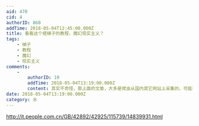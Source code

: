 ```yaml
---
aid: 470
cid: 4
authorID: 860
addTime: 2018-05-04T12:45:00.000Z
title: 看看这个搭梯子的教程，魔幻现实主义？
tags:
    - 梯子
    - 教程
    - 魔幻
    - 现实主义
comments:
    -
        authorID: 19
        addTime: 2018-05-04T13:19:00.000Z
        content: 其实不奇怪，那上面的文章，大多是爬虫从国内其它网站上采集的，可能有个信任白名单，在名单上的网站，采集的文章不用审核直接发布。
date: 2018-05-04T13:19:00.000Z
category: 水
---
```


http://it.people.com.cn/GB/42892/42925/115739/14839931.html
